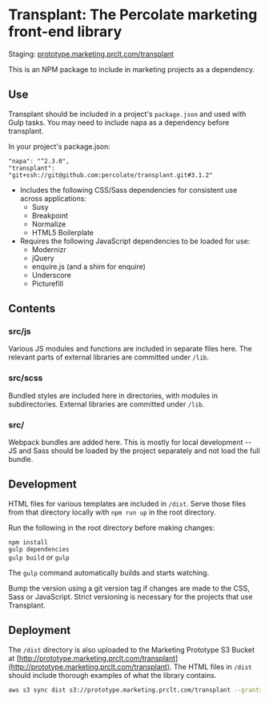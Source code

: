 # Transplant: The Percolate marketing front-end library

Staging: [prototype.marketing.prclt.com/transplant](http://prototype.marketing.prclt.com/transplant)

This is an NPM package to include in marketing projects as a dependency.

## Use

Transplant should be included in a project's `package.json` and used with Gulp tasks. You may need to include napa as a dependency before transplant.

In your project's package.json:
```
"napa": "^2.3.0",
"transplant": "git+ssh://git@github.com:percolate/transplant.git#3.1.2"
```

- Includes the following CSS/Sass dependencies for consistent use across applications:
    - Susy
    - Breakpoint
    - Normalize
    - HTML5 Boilerplate
- Requires the following JavaScript dependencies to be loaded for use:
    - Modernizr
    - jQuery
    - enquire.js (and a shim for enquire)
    - Underscore
    - Picturefill

## Contents

### src/js

Various JS modules and functions are included in separate files here. The relevant parts of external libraries are committed under `/lib`.

### src/scss

Bundled styles are included here in directories, with modules in subdirectories. External libraries are committed under `/lib`.

### src/

Webpack bundles are added here. This is mostly for local development -- JS and Sass should be loaded by the project separately and not load the full bundle.


## Development

HTML files for various templates are included in `/dist`. Serve those files from that directory locally with `npm run up` in the root directory.

Run the following in the root directory before making changes:

`npm install`  
`gulp dependencies`  
`gulp build` or `gulp`  

The `gulp` command automatically builds and starts watching.

Bump the version using a git version tag if changes are made to the CSS, Sass or JavaScript. Strict versioning is necessary for the projects that use Transplant.


## Deployment

The `/dist` directory is also uploaded to the Marketing Prototype S3 Bucket at [http://prototype.marketing.prclt.com/transplant](http://prototype.marketing.prclt.com/transplant). The HTML files in `/dist` should include thorough examples of what the library contains.

```bash
aws s3 sync dist s3://prototype.marketing.prclt.com/transplant --grants read=uri=http://acs.amazonaws.com/groups/global/AllUsers --exclude "*.git/*"
```
